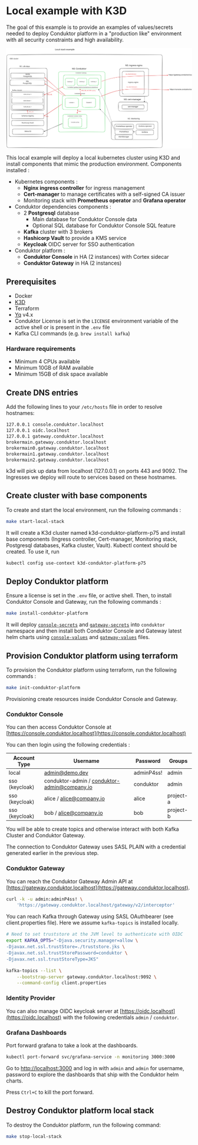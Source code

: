 # Local example with K3D

The goal of this example is to provide an examples of values/secrets needed to deploy Conduktor platform in a "production like" environment with all security constraints and high availability.

![Local example architecture](./.excalidraw.svg)

This local example will deploy a local kubernetes cluster using K3D and install components that mimic the production environment.
Components installed :

- Kubernetes components :
  - **Nginx ingress controller** for ingress management
  - **Cert-manager** to manage certificates with a self-signed CA issuer
  - Monitoring stack with **Prometheus operator** and **Grafana operator**
- Conduktor dependencies components :
  - 2 **Postgresql** database
    - Main database for Conduktor Console data
    - Optional SQL database for Conduktor Console SQL feature
  - **Kafka** cluster with 3 brokers
  - **Hashicorp Vault** to provide a KMS service
  - **Keycloak** OIDC server for SSO authentication
- Conduktor platform :
  - **Conduktor Console** in HA (2 instances) with Cortex sidecar
  - **Conduktor Gateway** in HA (2 instances)

## Prerequisites

- Docker
- [K3D](https://k3d.io/stable/#releases)
- Terraform
- [Yq](https://mikefarah.gitbook.io/yq) v4.x
- Conduktor License is set in the `LICENSE` environment variable of the active shell or is present in the `.env` file
- Kafka CLI commands (e.g. `brew install kafka`)

### Hardware requirements

- Minimum 4 CPUs available
- Minimum 10GB of RAM available
- Minimum 15GB of disk space available

## Create DNS entries

Add the following lines to your `/etc/hosts` file in order to resolve hostnames:

```properties
127.0.0.1 console.conduktor.localhost
127.0.0.1 oidc.localhost
127.0.0.1 gateway.conduktor.localhost brokermain.gateway.conduktor.localhost brokermain0.gateway.conduktor.localhost brokermain1.gateway.conduktor.localhost brokermain2.gateway.conduktor.localhost
```

k3d will pick up data from localhost (127.0.0.1) on ports 443 and 9092. The Ingresses we deploy will route to services based on these hostnames.

## Create cluster with base components

To create and start the local environment, run the following commands :

```bash
make start-local-stack
```

It will create a K3d cluster named k3d-conduktor-platform-p75 and install base components (Ingress controller, Cert-manager, Monitoring stack, Postgresql databases, Kafka cluster, Vault).
Kubectl context should be created. To use it, run

```bash
kubectl config use-context k3d-conduktor-platform-p75
```

## Deploy Conduktor platform

Ensure a license is set in the `.env` file, or active shell. Then, to install Conduktor Console and Gateway, run the following commands :

```bash
make install-conduktor-platform
```

It will deploy [`console-secrets`](local-stack/console-secrets.yaml) and [`gateway-secrets`](local-stack/gateway-secrets.yaml) into `conduktor` namespace and
then install both Conduktor Console and Gateway latest helm charts using [`console-values`](local-stack/console-values.yaml) and [`gateway-values`](local-stack/console-values.yaml) files.

## Provision Conduktor platform using terraform

To provision the Conduktor platform using terraform, run the following commands :

```bash
make init-conduktor-platform
```

Provisioning create resources inside Conduktor Console and Gateway.

### Conduktor Console

You can then access Conduktor Console at [https://console.conduktor.localhost](https://console.conduktor.localhost) 

You can then login using the following credentials :

| Account Type   | Username                                     | Password   | Groups    |
|----------------|----------------------------------------------|------------|-----------|
| local          | admin@demo.dev                               | adminP4ss! | admin     |
| sso (keycloak) | conduktor-admin / conduktor-admin@company.io | conduktor  | admin     |
| sso (keycloak) | alice / alice@company.io                     | alice      | project-a |
| sso (keycloak) | bob / alice@company.io                       | bob        | project-b |

You will be able to create topics and otherwise interact with both Kafka Cluster and Conduktor Gateway.

The connection to Conduktor Gateway uses SASL PLAIN with a credential generated earlier in the previous step.

### Conduktor Gateway

You can reach the Conduktor Gateway Admin API at [https://gateway.conduktor.localhost](https://gateway.conduktor.localhost).

```bash
curl -k -u admin:adminP4ss! \
    'https://gateway.conduktor.localhost/gateway/v2/interceptor'
```

You can reach Kafka through Gateway using SASL OAuthbearer (see client.properties file). Here we assume `kafka-topics` is installed locally.

```bash
# Need to set truststore at the JVM level to authenticate with OIDC
export KAFKA_OPTS="-Djava.security.manager=allow \
-Djavax.net.ssl.trustStore=./truststore.jks \
-Djavax.net.ssl.trustStorePassword=conduktor \
-Djavax.net.ssl.trustStoreType=JKS"
```

```bash
kafka-topics --list \
    --bootstrap-server gateway.conduktor.localhost:9092 \
    --command-config client.properties
```

### Identity Provider

You can also manage OIDC keycloak server at [https://oidc.localhost](https://oidc.localhost) with the following credentials `admin` / `conduktor`.

### Grafana Dashboards

Port forward grafana to take a look at the dashboards.

```bash
kubectl port-forward svc/grafana-service -n monitoring 3000:3000
```

Go to [http://localhost:3000](http://localhost:3000) and log in with `admin` and `admin` for username, password to explore the dashboards that ship with the Conduktor helm charts.

Press `Ctrl+C` to kill the port forward.

## Destroy Conduktor platform local stack

To destroy the Conduktor platform, run the following command:

```bash
make stop-local-stack
```
